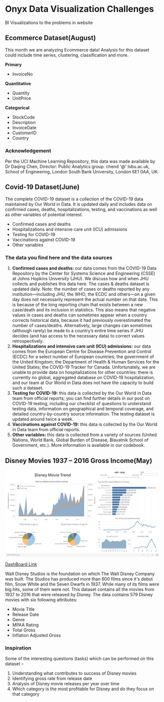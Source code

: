 # Onyx Data Visualization Challenges

BI Visualizations to the problems in website

## Ecommerce Dataset(August)

This month we are analyzing Ecommerce data!
Analysis for this dataset could include time series, clustering, classification and more.

**Primary**

* InvoiceNo

**Quantitative**

* Quantity
* UnitPrice

**Categorical**

* StockCode
* Description
* InvoiceDate
* CustomerID
* Country

### Acknowledgement

Per the UCI Machine Learning Repository, this data was made available by Dr Daqing Chen, Director: Public Analytics group. chend '@' lsbu.ac.uk, School of Engineering, London South Bank University, London SE1 0AA, UK.

## Covid-19 Dataset(June)

The complete COVID-19 dataset is a collection of the COVID-19 data maintained by Our World in Data. It is updated daily and includes data on confirmed cases, deaths, hospitalizations, testing, and vaccinations as well as other variables of potential interest.

* Confirmed cases and deaths
* Hospitalizations and intensive care unit (ICU) admissions
* Testing for COVID-19
* Vaccinations against COVID-19
* Other variables

### The data you find here and the data sources
1. **Confirmed cases and deaths:** our data comes from the COVID-19 Data Repository by the Center for Systems Science and Engineering (CSSE) at Johns Hopkins University (JHU). We discuss how and when JHU collects and publishes this data here. The cases & deaths dataset is updated daily.
Note: the number of cases or deaths reported by any institution—including JHU, the WHO, the ECDC and others—on a given day does not necessarily represent the actual number on that date. This is because of the long reporting chain that exists between a new case/death and its inclusion in statistics. This also means that negative values in cases and deaths can sometimes appear when a country corrects historical data, because it had previously overestimated the number of cases/deaths.
Alternatively, large changes can sometimes (although rarely) be made to a country’s entire time series if JHU decides (and has access to the necessary data) to correct values retrospectively.
2. **Hospitalizations and intensive care unit (ICU) admissions:** our data comes from the European Centre for Disease Prevention and Control (ECDC) for a select number of European countries; the government of the United Kingdom; the Department of Health & Human Services for the United States; the COVID-19 Tracker for Canada. Unfortunately, we are unable to provide data on hospitalizations for other countries: there is currently no global, aggregated database on COVID-19 hospitalization, and our team at Our World in Data does not have the capacity to build such a dataset.
3. **Testing for COVID-19:** this data is collected by the Our World in Data team from official reports; you can find further details in our post on COVID-19 testing, including our checklist of questions to understand testing data, information on geographical and temporal coverage, and detailed country-by-country source information. The testing dataset is updated around twice a week.
4. **Vaccinations against COVID-19:** this data is collected by the Our World in Data team from official reports.
5. **Other variables:** this data is collected from a variety of sources (United Nations, World Bank, Global Burden of Disease, Blavatnik School of Government, etc.). More information is available in our codebook.

## Disney Movies 1937 – 2016 Gross Income(May)

![May](Dashboard%20Views/May.png)

[DashBoard Link](https://public.tableau.com/profile/anurag.peddi#!/vizhome/OnyxMayChallenge/DisneyMovies)

Walt Disney Studios is the foundation on which The Walt Disney Company was built. The Studios has produced more than 600 films since it's debut film, Snow White and the Seven Dwarfs in 1937. While many of its films were big hits, some of them were not. This dataset contains all the movies from 1937 to 2016 that were released by Disney. The data contains 579 Disney movies with six following attributes:

* Movie Title
* Release Date
* Genre
* MPAA Rating
* Total Gross
* Inflation Adjusted Gross

### Inspiration

Some of the interesting questions (tasks) which can be performed on this dataset –

1. Understanding what contributes to success of Disney movies
2. Identifying gross rate from release date
3. Analysis of Disney movie releases per year over time
4. Which category is the most profitable for Disney and do they focus on that category

